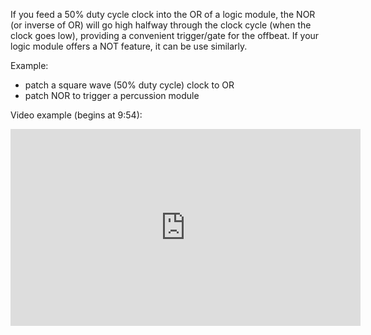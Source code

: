 If you feed a 50% duty cycle clock into the OR of a logic module, the NOR (or inverse of OR) will go high halfway through the clock cycle (when the clock goes low), providing a convenient trigger/gate for the offbeat. If your logic module offers a NOT feature, it can be use similarly.

Example:

- patch a square wave (50% duty cycle) clock to OR
- patch NOR to trigger a percussion module

Video example (begins at 9:54):

<iframe width="560" height="315" src="https://www.youtube.com/embed/3y6uRCM-fdE?start=594" title="YouTube video player" frameborder="0" allow="accelerometer; autoplay; clipboard-write; encrypted-media; gyroscope; picture-in-picture" allowfullscreen></iframe>

